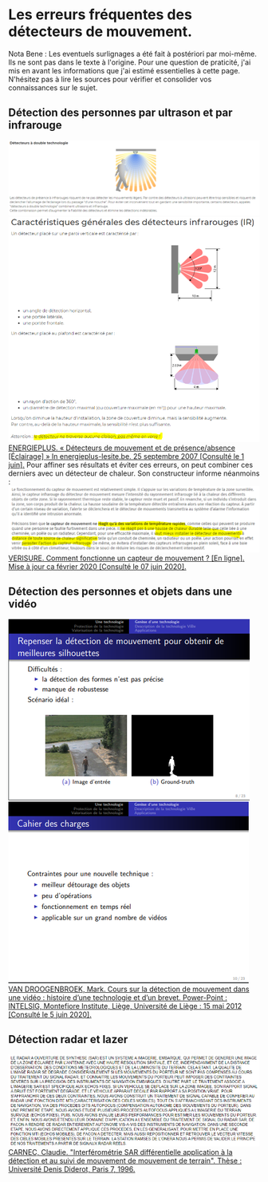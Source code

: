 # Les erreurs fréquentes des détecteurs de mouvement.
Nota Bene : Les eventuels surlignages a été fait à postériori par moi-même. Ils ne sont pas dans le texte à l'origine. Pour une question de praticité, j'ai mis en avant les informations que j'ai estimé essentielles à cette page. N'hésitez pas à lire les sources pour vérifier et consolider vos connaissances sur le sujet.

## Détection des personnes par ultrason et par infrarouge
![Limite de l'Ultrasonique et Infrarouge](images/ddmDoubleTech.PNG)
![Limite Infrarouge](images/ddmIRattraitlimite2.PNG)
[ENERGIEPLUS. « Détecteurs de mouvement et de présence/absence [Éclairage] » In energieplus-lesite.be. 25 septembre 2007 [Consulté le 1 juin].](https://energieplus-lesite.be/techniques/eclairage10/commandes/gestion-en-fonction-de-la-presence/detecteurs-de-mouvement-et-de-presence-absence/)
Pour affiner ses résultats et éviter ces erreurs, on peut combiner ces derniers avec un détecteur de chaleur. Son constructeur informe néanmoins :
![Limite capteur thermique à changement rapide de température](images/ddmVerisureThermiquelimite.PNG)
[VERISURE. Comment fonctionne un capteur de mouvement ? [En ligne]. Mise à jour ca février 2020 [Consulté le 07 juin 2020].](https://www.verisure.fr/guide-securite/systeme-d-alarme/composants-alarme/detecteur-de-mouvement/comment-fonctionne-un-capteur-de-mouvement)

## Détection des personnes et objets dans une vidéo
![Limite technique vidéo-surveillance](images/ddmCoursfct1.PNG)
![Limite technique vidéo-surveillance](images/ddmCoursfct2.PNG)
[VAN DROOGENBROEK, Mark. Cours sur la détection de mouvement dans une vidéo : histoire d’une technologie et d’un brevet. Power-Point : INTELSIG, Montefiore Institute, Liège, Université de Liège : 15 mai 2012 [Consulté le 5 juin 2020].](https://orbi.uliege.be/bitstream/2268/121415/1/VanDroogenbroeck2012LaDetection.pdf)

## Détection radar et lazer
![Limite technique à la vidéo surveillance par radars](images/ddmGlissementTerrain.PNG)
[CARNEC, Claudie. "Interférométrie SAR différentielle application à la détection et au suivi de mouvement de mouvement de terrain". Thèse : Université Denis Diderot, Paris 7, 1996.](https://www.worldcat.org/title/interferometrie-sar-differentielle-application-a-la-detection-et-au-suivi-de-mouvements-de-terrain/oclc/36434958&referer=brief_results)
